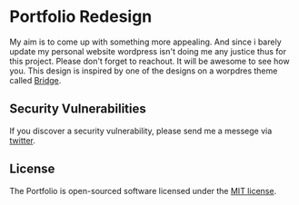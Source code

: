 # Portfolio Redesign

My aim is to come up with something more appealing. And since i barely update my personal website wordpress isn't doing me any justice thus for this project. Please don't forget to reachout. It will be awesome to see how you. This design is inspired by one of the designs on a worpdres theme called [Bridge](https://bridge264.qodeinteractive.com/?_ga=2.76364317.943554280.1603987771-1220441807.1590415155).

## Security Vulnerabilities

If you discover a security vulnerability, please send me a messege via [twitter](https://twitter.com/williamjingo).

## License

The Portfolio is open-sourced software licensed under the [MIT license](https://opensource.org/licenses/MIT).
